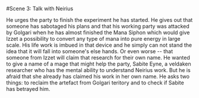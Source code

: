 #Scene 3: Talk with Neirius

He urges the party to finish the experiment he has started. He gives out that
someone has sabotaged his plans and that his working party was attacked by
Golgari when he has almost finished the Mana Siphon which would give Izzet a
possibility to convert any type of mana into pure energy in large scale. His
life work is imbued in that device and he simply can not stand the idea that it
will fall into someone's else hands. Or even worse -- that someone from Izzet
will claim that research for their own name. He wanted to give a name of a mage
that might help the party, Sabite Eyne, a veldaken researcher who has the
mental ability to understand Neirius work. But he is afraid that she already
has claimed his work in her own name. He asks two things: to reclaim the
artefact from Golgari teritory and to check if Sabite has betrayed him.

